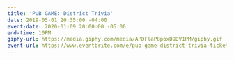 ```yaml
---
title: 'PUB GAME: District Trivia'
date: 2019-05-01 20:35:00 -04:00
event-date: 2020-01-09 20:00:00 -05:00
end-time: 10PM
giphy-url: https://media.giphy.com/media/APDFlaP8poxD9DV1PM/giphy.gif
event-url: https://www.eventbrite.com/e/pub-game-district-trivia-tickets-87727105133
---
```



